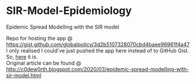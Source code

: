 # SIR-Model-Epidemiology
Epidemic Spread Modelling with the SIR model
<p>
  
 Repo for hosting the app @ https://gist.github.com/globalpolicy/3d2b5107328070cbd4baee96961f4a47
<br>
I only realised I could've just pushed the app here instead of to GitHub Gist.
So, <a href="https://globalpolicy.github.io/SIR-Model-Epidemiology/">here</a> it is.
<br>
Original article can be found @ http://c0dew0rth.blogspot.com/2020/03/epidemic-spread-modelling-with-sir-model.html
 
 </p>
